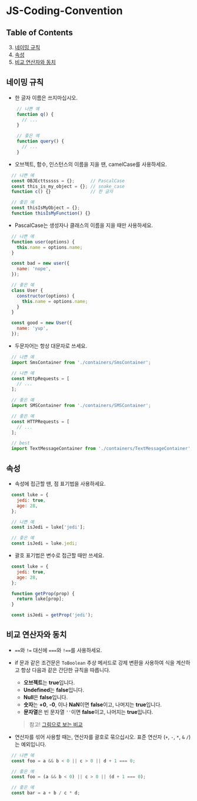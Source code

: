 # JS-Coding-Convention

## Table of Contents

  3. [네이밍 규칙](#네이밍-규칙)
  4. [속성](#속성)
  5. [비교 연산자와 동치](#비교-연산자와-동치)
## 네이밍 규칙
- 한 글자 이름은 쓰지마십시오.
```javascript
    // 나쁜 예
    function q() {
      // ...
    }

    // 좋은 예
    function query() {
      // ...
    }
```
- 오브젝트, 함수, 인스턴스의 이름을 지을 땐, camelCase를 사용하세요.
```javascript
  // 나쁜 예
  const OBJEcttsssss = {};      // PascalCase
  const this_is_my_object = {}; // snake_case
  function c() {}               // 한 글자

  // 좋은 예
  const thisIsMyObject = {};
  function thisIsMyFunction() {}
```

- PascalCase는 생성자나 클래스의 이름을 지을 때만 사용하세요.
```javascript
  // 나쁜 예
  function user(options) {
    this.name = options.name;
  }

  const bad = new user({
    name: 'nope',
  });

  // 좋은 예
  class User {
    constructor(options) {
      this.name = options.name;
    }
  }

  const good = new User({
    name: 'yup',
  });
```
- 두문자어는 항상 대문자로 쓰세요.
```javascript
  // 나쁜 예
  import SmsContainer from './containers/SmsContainer';

  // 나쁜 예
  const HttpRequests = [
    // ...
  ];

  // 좋은 예
  import SMSContainer from './containers/SMSContainer';

  // 좋은 예
  const HTTPRequests = [
    // ...
  ];

  // best
  import TextMessageContainer from './containers/TextMessageContainer';
```

## 속성
- 속성에 접근할 땐, 점 표기법을 사용하세요.
```javascript
  const luke = {
    jedi: true,
    age: 28,
  };

  // 나쁜 예
  const isJedi = luke['jedi'];

  // 좋은 예
  const isJedi = luke.jedi;
```
- 괄호 표기법은 변수로 접근할 때만 쓰세요.
```javascript
  const luke = {
    jedi: true,
    age: 28,
  };

  function getProp(prop) {
    return luke[prop];
  }

  const isJedi = getProp('jedi');
```

## 비교 연산자와 동치

- `==`와 `!=` 대신에 `===`와 `!==`를 사용하세요.

- if 문과 같은 조건문은 `ToBoolean` 추상 메서드로 강제 변환을 사용하여 식을 계산하고 항상 다음과 같은 간단한 규칙을 따릅니다.
  * **오브젝트**는 **true**입니다.
  * **Undefined**는 **false**입니다.
  * **Null**은 **false**입니다.
  * **숫자**는 **+0**, **-0**, 이나 **NaN**이면 **false**이고, 나머지는 **true**입니다.
  * **문자열**은 빈 문자열 `''`이면 **false**이고, 나머지는 **true**입니다.
  > 참고! [그림으로 보는 비교](https://dorey.github.io/JavaScript-Equality-Table/)
- 연산자를 섞어 사용할 때는, 연산자를 괄호로 묶으십시오. 표준 연산자 (`+`, `-`, `*`, `&` `/`)는 예외입니다.
```javascript
  // 나쁜 예
  const foo = a && b < 0 || c > 0 || d + 1 === 0;

  // 좋은 예
  const foo = (a && b < 0) || c > 0 || (d + 1 === 0);

  // 좋은 예
  const bar = a + b / c * d;
```